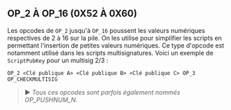 ## OP_2 À OP_16 (0X52 À 0X60)

Les opcodes de `OP_2` jusqu'à `OP_16` poussent les valeurs numériques respectives de 2 à 16 sur la pile. On les utilise pour simplifier les scripts en permettant l'insertion de petites valeurs numériques. Ce type d'opcode est notamment utilisé dans les scripts multisignatures. Voici un exemple de `ScriptPubKey` pour un multisig 2/3 : 

```text
OP_2 <Clé publique A> <Clé publique B> <Clé publique C> OP_3 OP_CHECKMULTISIG
```

> ► *Tous ces opcodes sont parfois également nommés OP_PUSHNUM_N.*

